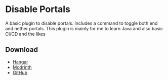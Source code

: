 # Disable Portals

A basic plugin to disable portals. Includes a command to toggle both end and nether portals. This plugin is mainly for me to learn Java and also basic CI/CD and the likes

## Download

- [Hangar](https://hangar.papermc.io/AndrewDragon/DisablePortals)
- [Modrinth](https://modrinth.com/plugin/disableportals)
- [GitHub](https://github.com/AndrewDragonCh/DisablePortals/releases)

